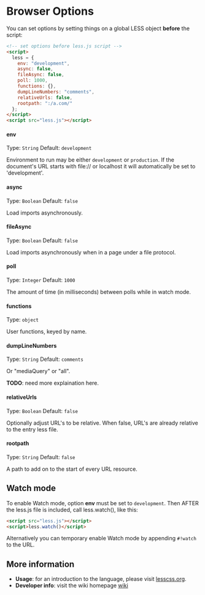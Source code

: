 # Browser Options

You can set options by setting things on a global LESS object **before** the script:
``` html
<!-- set options before less.js script -->
<script>
  less = {
    env: "development",
    async: false,
    fileAsync: false,
    poll: 1000,
    functions: {},
    dumpLineNumbers: "comments",
    relativeUrls: false,
    rootpath: ":/a.com/"
  };
</script>
<script src="less.js"></script>
```

#### env
Type: `String`
Default: `development`

Environment to run may be either `development` or `production`. If the document's URL starts with file:// or localhost it will automatically be set to 'development'.


#### async
Type: `Boolean`
Default: `false`

Load imports asynchronously.


#### fileAsync
Type: `Boolean`
Default: `false`

Load imports asynchronously when in a page under a file protocol.


#### poll
Type: `Integer`
Default: `1000`

The amount of time (in milliseconds) between polls while in watch mode.


#### functions
Type: `object`

User functions, keyed by name.


#### dumpLineNumbers
Type: `String`
Default: `comments`

Or "mediaQuery" or "all". 

**TODO**: need more explaination here.


#### relativeUrls
Type: `Boolean`
Default: `false`

Optionally adjust URL's to be relative. When false, URL's are already relative to the entry less file.


#### rootpath
Type: `String`
Default: `false`

A path to add on to the start of every URL resource.


## Watch mode
To enable Watch mode, option **env** must be set to `development`. Then AFTER the less.js file is included, call less.watch(), like this:

```html
<script src="less.js"></script>
<script>less.watch()</script>
```

Alternatively you can temporary enable Watch mode by appending `#!watch` to the URL.


## More information
* **Usage**: for an introduction to the language, please visit [lesscss.org](http://lesscss.org). 
* **Developer info**: visit the wiki homepage [wiki](https://github.com/cloudhead/less.js/wiki)